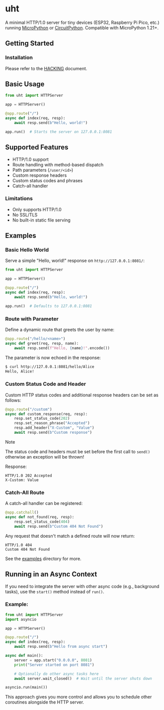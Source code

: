 # uht

A minimal HTTP/1.0 server for tiny devices (ESP32, Raspberry Pi Pico, etc.) running [MicroPython](https://github.com/micropython/micropython) or [CircuitPython](https://github.com/adafruit/circuitpython). Compatible with MicroPython 1.21+.

## Getting Started

### Installation

Please refer to the [HACKING](./HACKING.md) document.

## Basic Usage

```python
from uht import HTTPServer

app = HTTPServer()

@app.route("/")
async def index(req, resp):
    await resp.send(b"Hello, world!")

app.run()  # Starts the server on 127.0.0.1:8081
```

## Supported Features

* HTTP/1.0 support
* Route handling with method-based dispatch
* Path parameters (`/user/<id>`)
* Custom response headers
* Custom status codes and phrases
* Catch-all handler

### Limitations

* Only supports HTTP/1.0
* No SSL/TLS
* No built-in static file serving

## Examples

### Basic Hello World

Serve a simple "Hello, world!" response on `http://127.0.0.1:8081/`:

```python
from uht import HTTPServer

app = HTTPServer()

@app.route("/")
async def index(req, resp):
    await resp.send(b"Hello, world!")

app.run()  # Defaults to 127.0.0.1:8081
```

### Route with Parameter

Define a dynamic route that greets the user by name:

```python
@app.route("/hello/<name>")
async def greet(req, resp, name):
    await resp.send(f"Hello, {name}!".encode())
```

The parameter is now echoed in the response:

```bash
$ curl http://127.0.0.1:8081/hello/Alice
Hello, Alice!
```

### Custom Status Code and Header

Custom HTTP status codes and additional response headers can be set as follows:

```python
@app.route("/custom")
async def custom_response(req, resp):
    resp.set_status_code(202)
    resp.set_reason_phrase("Accepted")
    resp.add_header("X-Custom", "Value")
    await resp.send(b"Custom response")
```

> [!NOTE]
>
> The status code and headers must be set before the first call to `send()` otherwise an exception will be thrown!

Response:

```
HTTP/1.0 202 Accepted
X-Custom: Value
```

### Catch-All Route

A catch-all handler can be registered:

```python
@app.catchall()
async def not_found(req, resp):
    resp.set_status_code(404)
    await resp.send(b"Custom 404 Not Found")
```

Any request that doesn't match a defined route will now return:
```
HTTP/1.0 404
Custom 404 Not Found
```

See the [examples](./examples) directory for more.

## Running in an Async Context

If you need to integrate the server with other async code (e.g., background tasks), use the `start()` method instead of `run()`.

### Example:

```python
from uht import HTTPServer
import asyncio

app = HTTPServer()

@app.route("/")
async def index(req, resp):
    await resp.send(b"Hello from async start")

async def main():
    server = app.start("0.0.0.0", 8081)
    print("Server started on port 8081")

    # Optionally do other async tasks here
    await server.wait_closed()  # Wait until the server shuts down

asyncio.run(main())
```

This approach gives you more control and allows you to schedule other coroutines alongside the HTTP server.
